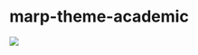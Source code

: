 # marp-theme-academic

![](https://user-images.githubusercontent.com/36184621/169999475-4afb7615-3d65-49ad-b2e6-18a5b3310eb9.png)